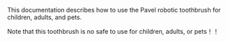 This documentation describes how to use the Pavel robotic 
toothbrush for children, adults, and pets.

Note that this toothbrush is no safe to use for children, 
adults, or pets！！
